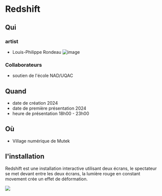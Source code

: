 # Redshift

## Qui

  ### artist
  - Louis-Philippe Rondeau
    ![image](https://github.com/user-attachments/assets/9f80b6a3-d9c0-404b-927c-af15f19b4367)


  ### Collaborateurs
  - soutien de l'école NAD/UQAC


## Quand
  - date de création 2024
  - date de première présentation 2024
  - heure de présentation 18h00 - 23h00

## Où
  - Village numérique de Mutek

## l'installation
Redshift est une installation interactive utilisant deux écrans, le spectateur se met devant entre les deux écrans, la lumière rouge en constant movement crée un effet de déformation.

![](https://i0.wp.com/patenteux.com/wp/wp-content/uploads/2024/08/PXL_20240823_002721177-copie-scaled.jpg?resize=1024%2C734)

